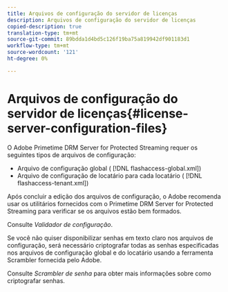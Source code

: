 ```yaml
---
title: Arquivos de configuração do servidor de licenças
description: Arquivos de configuração do servidor de licenças
copied-description: true
translation-type: tm+mt
source-git-commit: 89bdda1d4bd5c126f19ba75a819942df901183d1
workflow-type: tm+mt
source-wordcount: '121'
ht-degree: 0%

---
```



# Arquivos de configuração do servidor de licenças{#license-server-configuration-files}

O Adobe Primetime DRM Server for Protected Streaming requer os seguintes tipos de arquivos de configuração:

* Arquivo de configuração global ( [!DNL flashaccess-global.xml])
* Arquivo de configuração de locatário para cada locatário ( [!DNL flashaccess-tenant.xml])

Após concluir a edição dos arquivos de configuração, o Adobe recomenda usar os utilitários fornecidos com o Primetime DRM Server for Protected Streaming para verificar se os arquivos estão bem formados.

Consulte *Validador de configuração*.

Se você não quiser disponibilizar senhas em texto claro nos arquivos de configuração, será necessário criptografar todas as senhas especificadas nos arquivos de configuração global e do locatário usando a ferramenta Scrambler fornecida pelo Adobe.

Consulte *Scrambler de senha* para obter mais informações sobre como criptografar senhas.
